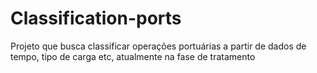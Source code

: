 # Classification-ports
Projeto que busca classificar operações portuárias a partir de dados de tempo, tipo de carga etc, atualmente na fase de tratamento
